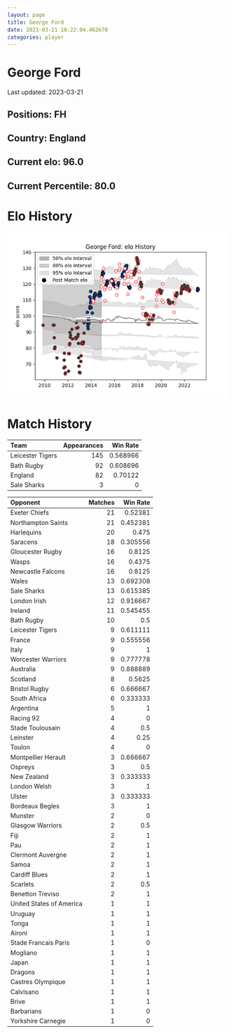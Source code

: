 ```yaml
---  
layout: page  
title: George Ford  
date: 2023-03-21 18:22:04.462670  
categories: player  
---
```

# George Ford


Last updated: 2023-03-21
## Positions: FH

## Country: England

## Current elo: 96.0

## Current Percentile: 80.0

# Elo History


![elo history](history_GeorgeFord.png)
# Match History


| Team             |   Appearances |   Win Rate |
|:-----------------|--------------:|-----------:|
| Leicester Tigers |           145 |   0.568966 |
| Bath Rugby       |            92 |   0.608696 |
| England          |            82 |   0.70122  |
| Sale Sharks      |             3 |   0        |

| Opponent                 |   Matches |   Win Rate |
|:-------------------------|----------:|-----------:|
| Exeter Chiefs            |        21 |   0.52381  |
| Northampton Saints       |        21 |   0.452381 |
| Harlequins               |        20 |   0.475    |
| Saracens                 |        18 |   0.305556 |
| Gloucester Rugby         |        16 |   0.8125   |
| Wasps                    |        16 |   0.4375   |
| Newcastle Falcons        |        16 |   0.8125   |
| Wales                    |        13 |   0.692308 |
| Sale Sharks              |        13 |   0.615385 |
| London Irish             |        12 |   0.916667 |
| Ireland                  |        11 |   0.545455 |
| Bath Rugby               |        10 |   0.5      |
| Leicester Tigers         |         9 |   0.611111 |
| France                   |         9 |   0.555556 |
| Italy                    |         9 |   1        |
| Worcester Warriors       |         9 |   0.777778 |
| Australia                |         9 |   0.888889 |
| Scotland                 |         8 |   0.5625   |
| Bristol Rugby            |         6 |   0.666667 |
| South Africa             |         6 |   0.333333 |
| Argentina                |         5 |   1        |
| Racing 92                |         4 |   0        |
| Stade Toulousain         |         4 |   0.5      |
| Leinster                 |         4 |   0.25     |
| Toulon                   |         4 |   0        |
| Montpellier Herault      |         3 |   0.666667 |
| Ospreys                  |         3 |   0.5      |
| New Zealand              |         3 |   0.333333 |
| London Welsh             |         3 |   1        |
| Ulster                   |         3 |   0.333333 |
| Bordeaux Begles          |         3 |   1        |
| Munster                  |         2 |   0        |
| Glasgow Warriors         |         2 |   0.5      |
| Fiji                     |         2 |   1        |
| Pau                      |         2 |   1        |
| Clermont Auvergne        |         2 |   1        |
| Samoa                    |         2 |   1        |
| Cardiff Blues            |         2 |   1        |
| Scarlets                 |         2 |   0.5      |
| Benetton Treviso         |         2 |   1        |
| United States of America |         1 |   1        |
| Uruguay                  |         1 |   1        |
| Tonga                    |         1 |   1        |
| Aironi                   |         1 |   1        |
| Stade Francais Paris     |         1 |   0        |
| Mogliano                 |         1 |   1        |
| Japan                    |         1 |   1        |
| Dragons                  |         1 |   1        |
| Castres Olympique        |         1 |   1        |
| Calvisano                |         1 |   1        |
| Brive                    |         1 |   1        |
| Barbarians               |         1 |   0        |
| Yorkshire Carnegie       |         1 |   0        |